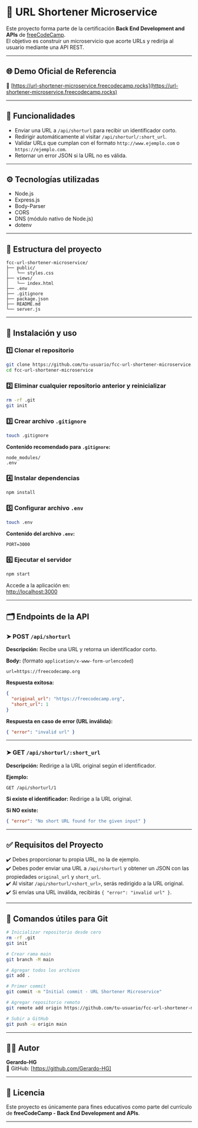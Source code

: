# 📌 URL Shortener Microservice

Este proyecto forma parte de la certificación **Back End Development and APIs** de [freeCodeCamp](https://www.freecodecamp.org/).  
El objetivo es construir un microservicio que acorte URLs y redirija al usuario mediante una API REST.

---

## 🌐 Demo Oficial de Referencia

🔗 [https://url-shortener-microservice.freecodecamp.rocks](https://url-shortener-microservice.freecodecamp.rocks)

---

## 🚀 Funcionalidades

- Enviar una URL a `/api/shorturl` para recibir un identificador corto.
- Redirigir automáticamente al visitar `/api/shorturl/:short_url`.
- Validar URLs que cumplan con el formato `http://www.ejemplo.com` o `https://ejemplo.com`.
- Retornar un error JSON si la URL no es válida.

---

## ⚙️ Tecnologías utilizadas

- Node.js
- Express.js
- Body-Parser
- CORS
- DNS (módulo nativo de Node.js)
- dotenv

---

## 📂 Estructura del proyecto

```
fcc-url-shortener-microservice/
├── public/
│   └── styles.css
├── views/
│   └── index.html
├── .env
├── .gitignore
├── package.json
├── README.md
└── server.js
```

---

## 📄 Instalación y uso

### 1️⃣ Clonar el repositorio

```bash
git clone https://github.com/tu-usuario/fcc-url-shortener-microservice.git
cd fcc-url-shortener-microservice
```

### 2️⃣ Eliminar cualquier repositorio anterior y reinicializar

```bash
rm -rf .git
git init
```

### 3️⃣ Crear archivo `.gitignore`

```bash
touch .gitignore
```

**Contenido recomendado para `.gitignore`:**

```
node_modules/
.env
```

### 4️⃣ Instalar dependencias

```bash
npm install
```

### 5️⃣ Configurar archivo `.env`

```bash
touch .env
```

**Contenido del archivo `.env`:**

```
PORT=3000
```

### 6️⃣ Ejecutar el servidor

```bash
npm start
```

Accede a la aplicación en:  
[http://localhost:3000](http://localhost:3000)

---

## 🗂️ Endpoints de la API

### ➤ POST `/api/shorturl`

**Descripción:** Recibe una URL y retorna un identificador corto.

**Body:** (formato `application/x-www-form-urlencoded`)

```
url=https://freecodecamp.org
```

**Respuesta exitosa:**

```json
{
  "original_url": "https://freecodecamp.org",
  "short_url": 1
}
```

**Respuesta en caso de error (URL inválida):**

```json
{ "error": "invalid url" }
```

---

### ➤ GET `/api/shorturl/:short_url`

**Descripción:** Redirige a la URL original según el identificador.

**Ejemplo:**

```
GET /api/shorturl/1
```

**Si existe el identificador:**
Redirige a la URL original.

**Si NO existe:**

```json
{ "error": "No short URL found for the given input" }
```

---

## ✅ Requisitos del Proyecto

✔️ Debes proporcionar tu propia URL, no la de ejemplo.  
✔️ Debes poder enviar una URL a `/api/shorturl` y obtener un JSON con las propiedades `original_url` y `short_url`.  
✔️ Al visitar `/api/shorturl/<short_url>`, serás redirigido a la URL original.  
✔️ Si envías una URL inválida, recibirás `{ "error": "invalid url" }`.

---

## 📝 Comandos útiles para Git

```bash
# Inicializar repositorio desde cero
rm -rf .git
git init

# Crear rama main
git branch -M main

# Agregar todos los archivos
git add .

# Primer commit
git commit -m "Initial commit - URL Shortener Microservice"

# Agregar repositorio remoto
git remote add origin https://github.com/tu-usuario/fcc-url-shortener-microservice.git

# Subir a GitHub
git push -u origin main
```

---

## 🙋‍♂️ Autor

**Gerardo-HG**  
🚀 GitHub: [https://github.com/Gerardo-HG]

---

## 📄 Licencia

Este proyecto es únicamente para fines educativos como parte del currículo de **freeCodeCamp - Back End Development and APIs**.

---

